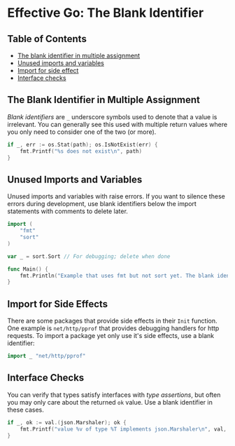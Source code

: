 # Effective Go: The Blank Identifier

## Table of Contents

- [The blank identifier in multiple assignment](#the-blank-identifier-in-multiple-assignment)
- [Unused imports and variables](#unused-imports-and-variables)
- [Import for side effect](#import-for-side-effect)
- [Interface checks](#interface-checks)

## The Blank Identifier in Multiple Assignment

_Blank identifiers_ are `_` underscore symbols used to denote that a value is irrelevant. You can generally see this used with multiple return values where you only need to consider one of the two (or more).

```go
if _, err := os.Stat(path); os.IsNotExist(err) {
    fmt.Printf("%s does not exist\n", path)
}
```

## Unused Imports and Variables

Unused imports and variables with raise errors. If you want to silence these errors during development, use blank identifiers below the import statements with comments to delete later.

```go
import (
    "fmt"
    "sort"
)

var _ = sort.Sort // For debugging; delete when done

func Main() {
    fmt.Println("Example that uses fmt but not sort yet. The blank identifier above with allow this program to run")
}
```

## Import for Side Effects

There are some packages that provide side effects in their `Init` function. One example is `net/http/pprof` that provides debugging handlers for http requests. To import a package yet only use it's side effects, use a blank identifier:

```go
import _ "net/http/pprof"
```

## Interface Checks

You can verify that types satisfy interfaces with _type assertions_, but often you may only care about the returned `ok` value. Use a blank identifier in these cases.

```go
if _, ok := val.(json.Marshaler); ok {
    fmt.Printf("value %v of type %T implements json.Marshaler\n", val, val)
}
```
